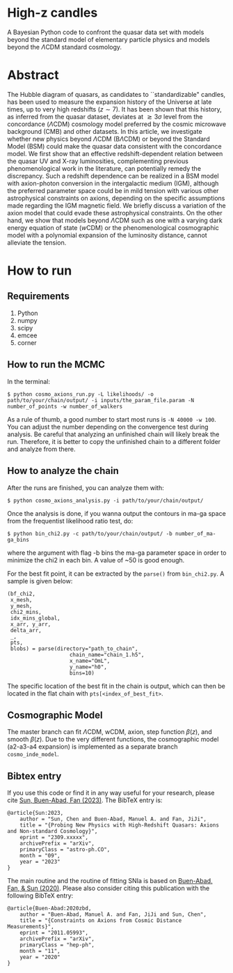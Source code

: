 # High-z candles
A Bayesian Python code to confront the quasar data set with models beyond the standard model of elementary particle physics and models beyond the $\Lambda$CDM standard cosmology. 

# Abstract
The Hubble diagram of quasars, as candidates to ``standardizable" candles,
has been used to measure the expansion history of the Universe at late times,
up to very high redshifts ($z \sim 7$). It has been shown that this history, as
inferred from the quasar dataset, deviates at $\gtrsim 3 \sigma$ level from the
concordance ($\Lambda$CDM) cosmology model preferred by the cosmic microwave
background (CMB) and other datasets. In this article, we investigate whether
new physics beyond $\Lambda$CDM (B$\Lambda$CDM) or beyond the Standard Model
(BSM) could make the quasar data consistent with the concordance model. We
first show that an effective redshift-dependent relation between the quasar UV
and X-ray luminosities, complementing previous phenomenological work in the
literature, can potentially remedy the discrepancy. Such a redshift dependence
can be realized in a BSM model with axion-photon conversion in the
intergalactic medium (IGM), although the preferred parameter space could be in
mild tension with various other astrophysical constraints on axions, depending
on the specific assumptions made regarding the IGM magnetic field. We briefly
discuss a variation of the axion model that could evade these astrophysical
constraints. On the other hand, we show that models beyond $\Lambda$CDM such as
one with a varying dark energy equation of state ($w$CDM) or the
phenomenological cosmographic model with a polynomial expansion of the
luminosity distance, cannot alleviate the tension.

# How to run

Requirements
-----------------------------------------

1. Python  
2. numpy  
3. scipy  
4. emcee  
5. corner  


How to run the MCMC
-----------------------------------------

In the terminal:

	$ python cosmo_axions_run.py -L likelihoods/ -o path/to/your/chain/output/ -i inputs/the_param_file.param -N number_of_points -w number_of_walkers
	
As a rule of thumb, a good number to start most runs is `-N 40000 -w 100`. You can adjust the number depending on the convergence test during analysis. Be careful that analyzing an unfinished chain will likely break the run. Therefore, it is better to copy the unfinished chain to a different folder and analyze from there. 


How to analyze the chain
-----------------------------------------
After the runs are finished, you can analyze them with:

	$ python cosmo_axions_analysis.py -i path/to/your/chain/output/

Once the analysis is done, if you wanna output the contours in ma-ga space from the frequentist likelihood ratio test, do:

	$ python bin_chi2.py -c path/to/your/chain/output/ -b number_of_ma-ga_bins

where the argument with flag -b bins the ma-ga parameter space in order to minimize the chi2 in each bin. A value of ~50 is good enough.

For the best fit point, it can be extracted by the `parse()` from `bin_chi2.py`. A sample is given below: 

	(bf_chi2,
	 x_mesh,
	 y_mesh,
	 chi2_mins,
	 idx_mins_global,
	 x_arr, y_arr,
	 delta_arr,
	 _,
	 pts, 
	 blobs) = parse(directory="path_to_chain",
						chain_name="chain_1.h5",
						x_name="OmL",
						y_name="h0",
						bins=10)
The specific location of the best fit in the chain is output, which can then be located in the flat chain with `pts[<index_of_best_fit>`. 


Cosmographic Model
-----------------------------------------
The master branch can fit $\Lambda$CDM, wCDM, axion, step function $\beta(z)$, and smooth $\beta(z)$. Due to the very different functions, the cosmographic model (a2-a3-a4 expansion) is implemented as a separate branch `cosmo_inde_model`. 

Bibtex entry
-----------------------------------------
If you use this code or find it in any way useful for your research, please cite [Sun, Buen-Abad, Fan (2023)](https://arxiv.org/abs/2309.xxxxx). The BibTeX entry is:

	@article{Sun:2023,
	    author = "Sun, Chen and Buen-Abad, Manuel A. and Fan, JiJi",
	    title = "{Probing New Physics with High-Redshift Quasars: Axions and Non-standard Cosmology}",
	    eprint = "2309.xxxxx",
	    archivePrefix = "arXiv",
	    primaryClass = "astro-ph.CO",
	    month = "09",
	    year = "2023"
	}


The main routine and the routine of fitting SNIa is based on [Buen-Abad, Fan, & Sun (2020)](https://arxiv.org/abs/2011.05993). Please also consider citing this publication with the following BibTeX entry:

	@article{Buen-Abad:2020zbd,
	    author = "Buen-Abad, Manuel A. and Fan, JiJi and Sun, Chen",
	    title = "{Constraints on Axions from Cosmic Distance Measurements}",
	    eprint = "2011.05993",
	    archivePrefix = "arXiv",
	    primaryClass = "hep-ph",
	    month = "11",
	    year = "2020"
	}
